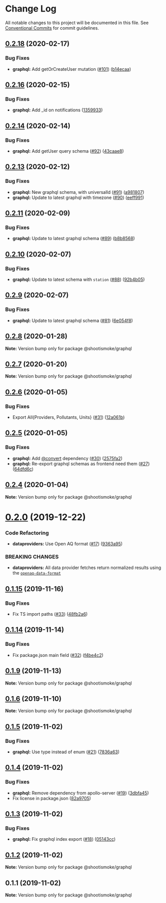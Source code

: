 # Change Log

All notable changes to this project will be documented in this file.
See [Conventional Commits](https://conventionalcommits.org) for commit guidelines.

## [0.2.18](https://github.com/shootismoke/common/compare/v0.2.17...v0.2.18) (2020-02-17)


### Bug Fixes

* **graphql:** Add getOrCreateUser mutation ([#101](https://github.com/shootismoke/common/issues/101)) ([b14ecaa](https://github.com/shootismoke/common/commit/b14ecaaaf2baae21363a3ac5be5fd565168626c4))





## [0.2.16](https://github.com/shootismoke/common/compare/v0.2.15...v0.2.16) (2020-02-15)


### Bug Fixes

* **graphql:** Add _id on notifications ([1359933](https://github.com/shootismoke/common/commit/135993390ddb57abd25c33935f1cff2c05b85834))





## [0.2.14](https://github.com/shootismoke/common/compare/v0.2.13...v0.2.14) (2020-02-14)


### Bug Fixes

* **graphql:** Add getUser query schema ([#92](https://github.com/shootismoke/common/issues/92)) ([43caae8](https://github.com/shootismoke/common/commit/43caae877c42d14e75a547e7b41cdf0abb3e0228))





## [0.2.13](https://github.com/shootismoke/common/compare/v0.2.11...v0.2.13) (2020-02-12)


### Bug Fixes

* **graphql:** New graphql schema, with universalId ([#91](https://github.com/shootismoke/common/issues/91)) ([a981807](https://github.com/shootismoke/common/commit/a981807d24d94d2b11b10012e2efeb210b4aebc1))
* **graphql:** Update to latest graphql with timezone ([#90](https://github.com/shootismoke/common/issues/90)) ([eeff991](https://github.com/shootismoke/common/commit/eeff9914f9439b040d61c4e194a7f4bd5615b9e0))





## [0.2.11](https://github.com/shootismoke/common/compare/v0.2.10...v0.2.11) (2020-02-09)


### Bug Fixes

* **graphql:** Update to latest graphql schema ([#89](https://github.com/shootismoke/common/issues/89)) ([b8b8568](https://github.com/shootismoke/common/commit/b8b856881d3a0245f45784dbf76acac88337c495))





## [0.2.10](https://github.com/shootismoke/common/compare/v0.2.9...v0.2.10) (2020-02-07)


### Bug Fixes

* **graphql:** Update to latest schema with `station` ([#88](https://github.com/shootismoke/common/issues/88)) ([92b4b05](https://github.com/shootismoke/common/commit/92b4b05b435162ed14105de0748f39c566f45492))





## [0.2.9](https://github.com/shootismoke/common/compare/v0.2.8...v0.2.9) (2020-02-07)


### Bug Fixes

* **graphql:** Update to latest graphql schema ([#81](https://github.com/shootismoke/common/issues/81)) ([6e054f8](https://github.com/shootismoke/common/commit/6e054f822ce69797feb74984cb707a982d285947))





## [0.2.8](https://github.com/shootismoke/common/compare/v0.2.7...v0.2.8) (2020-01-28)

**Note:** Version bump only for package @shootismoke/graphql





## [0.2.7](https://github.com/shootismoke/common/compare/v0.2.6...v0.2.7) (2020-01-20)

**Note:** Version bump only for package @shootismoke/graphql





## [0.2.6](https://github.com/shootismoke/common/compare/v0.2.5...v0.2.6) (2020-01-05)


### Bug Fixes

* Export All{Providers, Pollutants, Units} ([#31](https://github.com/shootismoke/common/issues/31)) ([12a061b](https://github.com/shootismoke/common/commit/12a061ba0b892719efbf4fa66033ea61b4288bce))





## [0.2.5](https://github.com/shootismoke/common/compare/v0.2.4...v0.2.5) (2020-01-05)


### Bug Fixes

* **graphql:** Add [@convert](https://github.com/convert) dependency ([#30](https://github.com/shootismoke/common/issues/30)) ([2575fa2](https://github.com/shootismoke/common/commit/2575fa2a4ce85d3338fceb57a0a295ef35d205f6))
* **graphql:** Re-export graphql schemas as frontend need them ([#27](https://github.com/shootismoke/common/issues/27)) ([64dfd6c](https://github.com/shootismoke/common/commit/64dfd6ccb3b8221a9d0f3a947f40245900469fde))





## [0.2.4](https://github.com/shootismoke/common/compare/v0.2.3...v0.2.4) (2020-01-04)

**Note:** Version bump only for package @shootismoke/graphql





# [0.2.0](https://github.com/shootismoke/common/compare/v0.1.17...v0.2.0) (2019-12-22)


### Code Refactoring

* **dataproviders:** Use Open AQ format ([#17](https://github.com/shootismoke/common/issues/17)) ([9363a95](https://github.com/shootismoke/common/commit/9363a954f26f9e013fd3222aac305c6f664208e5))


### BREAKING CHANGES

* **dataproviders:** All data provider fetches return normalized results using the [`openaq-data-format`](https://github.com/openaq/openaq-data-format)





## [0.1.15](https://github.com/shootismoke/backend/compare/v0.1.14...v0.1.15) (2019-11-16)


### Bug Fixes

* Fix TS import paths ([#33](https://github.com/shootismoke/backend/issues/33)) ([48fb2a6](https://github.com/shootismoke/backend/commit/48fb2a6af989a9295518383710f9b55661e7f401))





## [0.1.14](https://github.com/shootismoke/backend/compare/v0.1.13...v0.1.14) (2019-11-14)


### Bug Fixes

* Fix package.json main field ([#32](https://github.com/shootismoke/backend/issues/32)) ([f4be4c2](https://github.com/shootismoke/backend/commit/f4be4c25824c3256407bb309cb37a8dd8e51f1b5))





## [0.1.9](https://github.com/shootismoke/backend/compare/v0.1.8...v0.1.9) (2019-11-13)

**Note:** Version bump only for package @shootismoke/graphql





## [0.1.6](https://github.com/shootismoke/backend/compare/v0.1.5...v0.1.6) (2019-11-10)

**Note:** Version bump only for package @shootismoke/graphql





## [0.1.5](https://github.com/shootismoke/backend/compare/v0.1.4...v0.1.5) (2019-11-02)


### Bug Fixes

* **graphql:** Use type instead of enum ([#21](https://github.com/shootismoke/backend/issues/21)) ([7836a63](https://github.com/shootismoke/backend/commit/7836a63ab0ffdd3da953ebf81aabbabc71f4a507))





## [0.1.4](https://github.com/shootismoke/backend/compare/v0.1.3...v0.1.4) (2019-11-02)


### Bug Fixes

* **graphql:** Remove dependency from apollo-server ([#19](https://github.com/shootismoke/backend/issues/19)) ([3dbfa45](https://github.com/shootismoke/backend/commit/3dbfa4564321577de5319ca4ba0a3aed686a227b))
* Fix license in package.json ([82a9705](https://github.com/shootismoke/backend/commit/82a97056115e1bb6ff751f372627e0e01eb12481))





## [0.1.3](https://github.com/shootismoke/backend/compare/v0.1.2...v0.1.3) (2019-11-02)


### Bug Fixes

* **graphql:** Fix graphql index export ([#18](https://github.com/shootismoke/backend/issues/18)) ([05143cc](https://github.com/shootismoke/backend/commit/05143ccfca3808835a4fe6d7f74836de97ec1c55))





## [0.1.2](https://github.com/shootismoke/backend/compare/v0.1.1...v0.1.2) (2019-11-02)

**Note:** Version bump only for package @shootismoke/graphql





## 0.1.1 (2019-11-02)

**Note:** Version bump only for package @shootismoke/graphql
